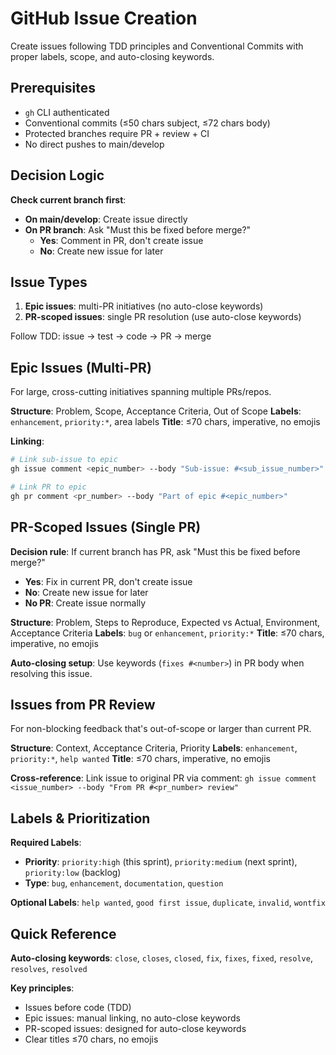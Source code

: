 # GitHub Issue Creation

Create issues following TDD principles and Conventional Commits with proper labels, scope, and auto-closing keywords.

## Prerequisites
- `gh` CLI authenticated
- Conventional commits (≤50 chars subject, ≤72 chars body)
- Protected branches require PR + review + CI
- No direct pushes to main/develop

## Decision Logic

**Check current branch first**:
- **On main/develop**: Create issue directly
- **On PR branch**: Ask "Must this be fixed before merge?"
  - **Yes**: Comment in PR, don't create issue
  - **No**: Create new issue for later

## Issue Types
1. **Epic issues**: multi-PR initiatives (no auto-close keywords)  
2. **PR-scoped issues**: single PR resolution (use auto-close keywords)

Follow TDD: issue → test → code → PR → merge

## Epic Issues (Multi-PR)

For large, cross-cutting initiatives spanning multiple PRs/repos.

**Structure**: Problem, Scope, Acceptance Criteria, Out of Scope
**Labels**: `enhancement`, `priority:*`, area labels
**Title**: ≤70 chars, imperative, no emojis

**Linking**:
```bash
# Link sub-issue to epic
gh issue comment <epic_number> --body "Sub-issue: #<sub_issue_number>"

# Link PR to epic  
gh pr comment <pr_number> --body "Part of epic #<epic_number>"
```

## PR-Scoped Issues (Single PR)

**Decision rule**: If current branch has PR, ask "Must this be fixed before merge?"
- **Yes**: Fix in current PR, don't create issue
- **No**: Create new issue for later
- **No PR**: Create issue normally

**Structure**: Problem, Steps to Reproduce, Expected vs Actual, Environment, Acceptance Criteria
**Labels**: `bug` or `enhancement`, `priority:*`
**Title**: ≤70 chars, imperative, no emojis

**Auto-closing setup**: Use keywords (`fixes #<number>`) in PR body when resolving this issue.

## Issues from PR Review

For non-blocking feedback that's out-of-scope or larger than current PR.

**Structure**: Context, Acceptance Criteria, Priority
**Labels**: `enhancement`, `priority:*`, `help wanted`
**Title**: ≤70 chars, imperative, no emojis

**Cross-reference**: Link issue to original PR via comment: `gh issue comment <issue_number> --body "From PR #<pr_number> review"`

## Labels & Prioritization

**Required Labels**:
- **Priority**: `priority:high` (this sprint), `priority:medium` (next sprint), `priority:low` (backlog)
- **Type**: `bug`, `enhancement`, `documentation`, `question`

**Optional Labels**: `help wanted`, `good first issue`, `duplicate`, `invalid`, `wontfix`

## Quick Reference

**Auto-closing keywords**: `close`, `closes`, `closed`, `fix`, `fixes`, `fixed`, `resolve`, `resolves`, `resolved`

**Key principles**:
- Issues before code (TDD)
- Epic issues: manual linking, no auto-close keywords
- PR-scoped issues: designed for auto-close keywords
- Clear titles ≤70 chars, no emojis
